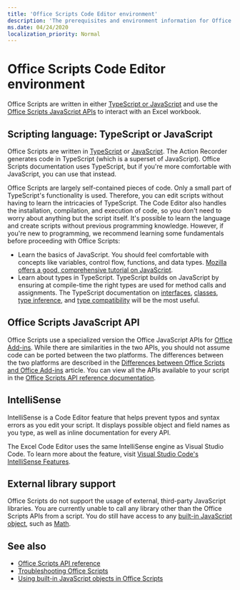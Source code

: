 ```yaml
---
title: 'Office Scripts Code Editor environment'
description: 'The prerequisites and environment information for Office Scripts in Excel on the web.'
ms.date: 04/24/2020
localization_priority: Normal
---
```


# Office Scripts Code Editor environment

Office Scripts are written in either [TypeScript or JavaScript](#scripting-language-typescript-or-javascript) and use the [Office Scripts JavaScript APIs](#office-scripts-javascript-api) to interact with an Excel workbook.

## Scripting language: TypeScript or JavaScript

Office Scripts are written in [TypeScript](https://www.typescriptlang.org/docs/home.html) or [JavaScript](https://developer.mozilla.org/docs/Web/JavaScript). The Action Recorder generates code in TypeScript (which is a superset of JavaScript). Office Scripts documentation uses TypeScript, but if you're more comfortable with JavaScript, you can use that instead.

Office Scripts are largely self-contained pieces of code. Only a small part of TypeScript's functionality is used. Therefore, you can edit scripts without having to learn the intricacies of TypeScript. The Code Editor also handles the installation, compilation, and execution of code, so you don't need to worry about anything but the script itself. It's possible to learn the language and create scripts without previous programming knowledge. However, if you're new to programming, we recommend learning some fundamentals before proceeding with Office Scripts:

- Learn the basics of JavaScript. You should feel comfortable with concepts like variables, control flow, functions, and data types. [Mozilla offers a good, comprehensive tutorial on JavaScript](https://developer.mozilla.org/docs/Web/JavaScript/Guide/Introduction).
- Learn about types in TypeScript. TypeScript builds on JavaScript by ensuring at compile-time the right types are used for method calls and assignments. The TypeScript documentation on [interfaces](https://www.typescriptlang.org/docs/handbook/interfaces.html), [classes](https://www.typescriptlang.org/docs/handbook/classes.html), [type inference](https://www.typescriptlang.org/docs/handbook/type-inference.html), and [type compatibility](https://www.typescriptlang.org/docs/handbook/type-compatibility.html) will be the most useful.

## Office Scripts JavaScript API

Office Scripts use a specialized version the Office JavaScript APIs for [Office Add-ins](/office/dev/add-ins/overview/index). While there are similarities in the two APIs, you should not assume code can be ported between the two platforms. The differences between the two platforms are described in the [Differences between Office Scripts and Office Add-ins](../resources/add-ins-differences.md#apis) article. You can view all the APIs available to your script in the [Office Scripts API reference documentation](/javascript/api/office-scripts/overview).

## IntelliSense

IntelliSense is a Code Editor feature that helps prevent typos and syntax errors as you edit your script. It displays possible object and field names as you type, as well as inline documentation for every API.

The Excel Code Editor uses the same IntelliSense engine as Visual Studio Code. To learn more about the feature, visit [Visual Studio Code's IntelliSense Features](https://code.visualstudio.com/docs/editor/intellisense#_intellisense-features).

## External library support

Office Scripts do not support the usage of external, third-party JavaScript libraries. You are currently unable to call any library other than the Office Scripts APIs from a script. You do still have access to any [built-in JavaScript object](../develop/javascript-objects.md), such as [Math](https://developer.mozilla.org/docs/Web/JavaScript/Reference/Global_Objects/Math).

## See also

- [Office Scripts API reference](/javascript/api/office-scripts/overview)
- [Troubleshooting Office Scripts](../testing/troubleshooting.md)
- [Using built-in JavaScript objects in Office Scripts](../develop/javascript-objects.md)
